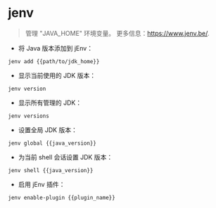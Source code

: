 # jenv

> 管理 "JAVA_HOME" 环境变量。
> 更多信息：<https://www.jenv.be/>.

- 将 Java 版本添加到 jEnv：

`jenv add {{path/to/jdk_home}}`

- 显示当前使用的 JDK 版本：

`jenv version`

- 显示所有管理的 JDK：

`jenv versions`

- 设置全局 JDK 版本：

`jenv global {{java_version}}`

- 为当前 shell 会话设置 JDK 版本：

`jenv shell {{java_version}}`

- 启用 jEnv 插件：

`jenv enable-plugin {{plugin_name}}`